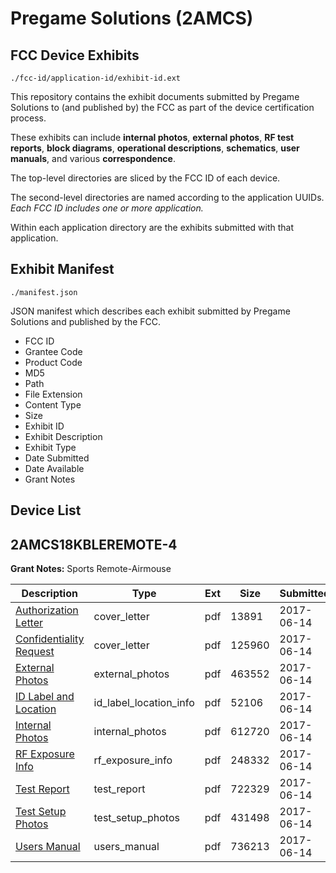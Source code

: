# Pregame Solutions (2AMCS)
## FCC Device Exhibits

```
./fcc-id/application-id/exhibit-id.ext
```

This repository contains the exhibit documents submitted by Pregame Solutions to (and published by) the FCC as part of the device certification process.

These exhibits can include **internal photos**, **external photos**, **RF test reports**, **block diagrams**, **operational descriptions**, **schematics**, **user manuals**, and various **correspondence**.

The top-level directories are sliced by the FCC ID of each device.

The second-level directories are named according to the application UUIDs. *Each FCC ID includes one or more application.*

Within each application directory are the exhibits submitted with that application. 

## Exhibit Manifest

```
./manifest.json
```

JSON manifest which describes each exhibit submitted by Pregame Solutions and published by the FCC.

- FCC ID
- Grantee Code
- Product Code
- MD5
- Path
- File Extension
- Content Type
- Size
- Exhibit ID
- Exhibit Description
- Exhibit Type
- Date Submitted
- Date Available
- Grant Notes

## Device List
## 2AMCS18KBLEREMOTE-4
**Grant Notes:** Sports Remote-Airmouse

| Description | Type | Ext | Size | Submitted | Available |
| ----------- | ---- | --- | ---- | --------- | --------- |
| [Authorization Letter](2AMCS18KBLEREMOTE-4/7bf0c55d7443d5fdaee07afaed520de0/3426788.pdf) | cover_letter | pdf | 13891 | 2017-06-14 | 2017-06-14 |
| [Confidentiality Request](2AMCS18KBLEREMOTE-4/7bf0c55d7443d5fdaee07afaed520de0/3426789.pdf) | cover_letter | pdf | 125960 | 2017-06-14 | 2017-06-14 |
| [External Photos](2AMCS18KBLEREMOTE-4/7bf0c55d7443d5fdaee07afaed520de0/3426791.pdf) | external_photos | pdf | 463552 | 2017-06-14 | 2017-06-14 |
| [ID Label and Location](2AMCS18KBLEREMOTE-4/7bf0c55d7443d5fdaee07afaed520de0/3426792.pdf) | id_label_location_info | pdf | 52106 | 2017-06-14 | 2017-06-14 |
| [Internal Photos](2AMCS18KBLEREMOTE-4/7bf0c55d7443d5fdaee07afaed520de0/3426793.pdf) | internal_photos | pdf | 612720 | 2017-06-14 | 2017-06-14 |
| [RF Exposure Info](2AMCS18KBLEREMOTE-4/7bf0c55d7443d5fdaee07afaed520de0/3426796.pdf) | rf_exposure_info | pdf | 248332 | 2017-06-14 | 2017-06-14 |
| [Test Report](2AMCS18KBLEREMOTE-4/7bf0c55d7443d5fdaee07afaed520de0/3426798.pdf) | test_report | pdf | 722329 | 2017-06-14 | 2017-06-14 |
| [Test Setup Photos](2AMCS18KBLEREMOTE-4/7bf0c55d7443d5fdaee07afaed520de0/3426799.pdf) | test_setup_photos | pdf | 431498 | 2017-06-14 | 2017-06-14 |
| [Users Manual](2AMCS18KBLEREMOTE-4/7bf0c55d7443d5fdaee07afaed520de0/3426800.pdf) | users_manual | pdf | 736213 | 2017-06-14 | 2017-06-14 |

